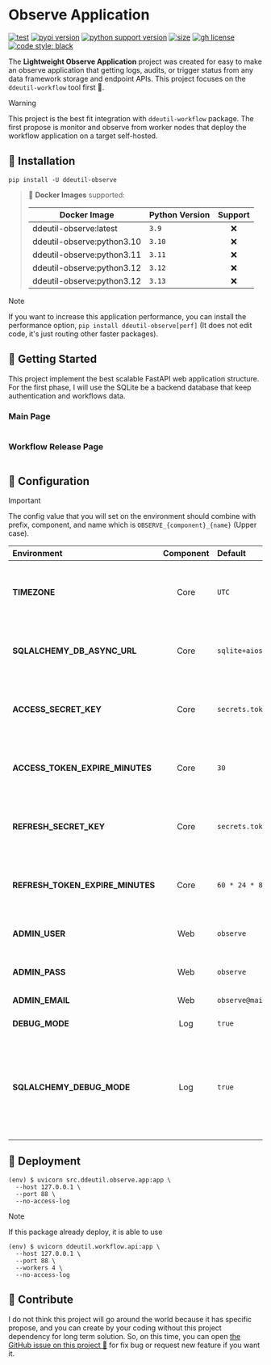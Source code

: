 # Observe Application

[![test](https://github.com/ddeutils/ddeutil-observe/actions/workflows/tests.yml/badge.svg?branch=main)](https://github.com/ddeutils/ddeutil-observe/actions/workflows/tests.yml)
[![pypi version](https://img.shields.io/pypi/v/ddeutil-observe)](https://pypi.org/project/ddeutil-observe/)
[![python support version](https://img.shields.io/pypi/pyversions/ddeutil-observe)](https://pypi.org/project/ddeutil-observe/)
[![size](https://img.shields.io/github/languages/code-size/ddeutils/ddeutil-observe)](https://github.com/ddeutils/ddeutil-observe)
[![gh license](https://img.shields.io/github/license/ddeutils/ddeutil-observe)](https://github.com/ddeutils/ddeutil-observe/blob/main/LICENSE)
[![code style: black](https://img.shields.io/badge/code%20style-black-000000.svg)](https://github.com/psf/black)

The **Lightweight Observe Application** project was created for easy to
make an observe application that getting logs, audits, or trigger status
from any data framework storage and endpoint APIs.
This project focuses on the `ddeutil-workflow` tool first :dart:.

> [!WARNING]
> This project is the best fit integration with `ddeutil-workflow` package.
> The first propose is monitor and observe from worker nodes that deploy the
> workflow application on a target self-hosted.

## :round_pushpin: Installation

```shell
pip install -U ddeutil-observe
```

> :egg: **Docker Images** supported:
>
> | Docker Image               | Python Version | Support |
> |----------------------------|----------------|:-------:|
> | ddeutil-observe:latest     | `3.9`          |   :x:   |
> | ddeutil-observe:python3.10 | `3.10`         |   :x:   |
> | ddeutil-observe:python3.11 | `3.11`         |   :x:   |
> | ddeutil-observe:python3.12 | `3.12`         |   :x:   |
> | ddeutil-observe:python3.12 | `3.13`         |   :x:   |

> [!NOTE]
> If you want to increase this application performance, you can install the
> performance option, `pip install ddeutil-observe[perf]` (It does not edit
> code, it's just routing other faster packages).

## :beers: Getting Started

This project implement the best scalable FastAPI web application structure.
For the first phase, I will use the SQLite be a backend database that keep
authentication and workflows data.

### Main Page

```text

```

### Workflow Release Page

```text

```

## :cookie: Configuration

> [!IMPORTANT]
> The config value that you will set on the environment should combine with
> prefix, component, and name which is `OBSERVE_{component}_{name}` (Upper case).

| Environment                      | Component | Default                            | Description                                                                                    |
|:---------------------------------|:---------:|:-----------------------------------|:-----------------------------------------------------------------------------------------------|
| **TIMEZONE**                     |   Core    | `UTC`                              | A timezone that use on all components of this application                                      |
| **SQLALCHEMY_DB_ASYNC_URL**      |   Core    | `sqlite+aiosqlite:///./observe.db` | A database url of the application backend side                                                 |
| **ACCESS_SECRET_KEY**            |   Core    | `secrets.token_urlsafe(32)`        | A secret key that use to hash the access token with jwt package                                |
| **ACCESS_TOKEN_EXPIRE_MINUTES**  |   Core    | `30`                               | Expire period of the access token in minute unit                                               |
| **REFRESH_SECRET_KEY**           |   Core    | `secrets.token_urlsafe(32)`        | A secret key that use to hash the refresh token with jwt package                               |
| **REFRESH_TOKEN_EXPIRE_MINUTES** |   Core    | `60 * 24 * 8`                      | Expire period of the refresh token in minute unit                                              |
| **ADMIN_USER**                   |    Web    | `observe`                          | An username of superuser                                                                       |
| **ADMIN_PASS**                   |    Web    | `observe`                          | A password of superuser                                                                        |
| **ADMIN_EMAIL**                  |    Web    | `observe@mail.com`                 | An email of superuser                                                                          |
| **DEBUG_MODE**                   |    Log    | `true`                             | Logging mode                                                                                   |
| **SQLALCHEMY_DEBUG_MODE**        |    Log    | `true`                             | Database Logging mode that will logging every execution statement before and after connection  |

## :rocket: Deployment

```shell
(env) $ uvicorn src.ddeutil.observe.app:app \
  --host 127.0.0.1 \
  --port 88 \
  --no-access-log
```

> [!NOTE]
> If this package already deploy, it is able to use
> ```shell
> (env) $ uvicorn ddeutil.workflow.api:app \
>   --host 127.0.0.1 \
>   --port 88 \
>   --workers 4 \
>   --no-access-log
> ```

## :speech_balloon: Contribute

I do not think this project will go around the world because it has specific propose,
and you can create by your coding without this project dependency for long term
solution. So, on this time, you can open [the GitHub issue on this project :raised_hands:](https://github.com/ddeutils/ddeutil-observe/issues)
for fix bug or request new feature if you want it.
